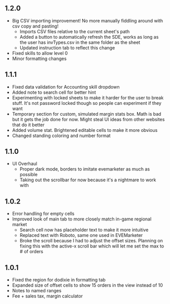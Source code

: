 ## 1.2.0
* Big CSV importing improvement! No more manually fiddling around with csv copy and pasting!
  * Imports CSV files relative to the current sheet's path
  * Added a button to automatically refresh the SDE, works as long as the user has invTypes.csv in the same folder as the sheet
  * Updated instruction tab to reflect this change
* Fixed skills to allow level 0
* Minor formatting changes

## 1.1.1
* Fixed data validation for Accounting skill dropdown
* Added note to search cell for better hint
* Experimenting with locked sheets to make it harder for the user to break stuff. It's not password locked though so people can experiment if they want
* Temporary section for custom, simulated margin stats box. Math is bad but it gets the job done for now. Might steal UI ideas from other websites that do it better
* Added volume stat. Brightened editable cells to make it more obvious
* Changed standing coloring and number format

## 1.1.0
* UI Overhaul
  * Proper dark mode, borders to imitate evemarketer as much as possible
  * Taking out the scrollbar for now because it's a nightmare to work with

## 1.0.2
* Error handling for empty cells
* Improved look of main tab to more closely match in-game regional market
  * Search cell now has placeholder text to make it more intuitive
  * Replaced text with Roboto, same one used in EVEMarketer
  * Broke the scroll because I had to adjust the offset sizes. Planning on fixing this with the active-x scroll bar which will let me set the max to # of orders

## 1.0.1
* Fixed the region for dodixie in formatting tab
* Expanded size of offset cells to show 15 orders in the view instead of 10
* Notes to named ranges
* Fee + sales tax, margin calculator
